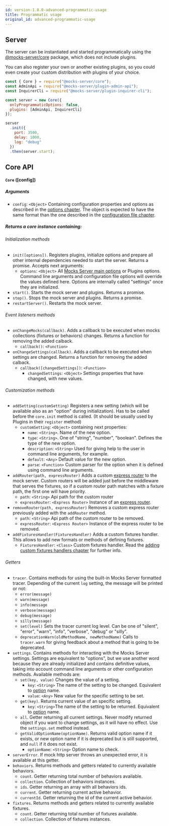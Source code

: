 ```yaml
---
id: version-1.8.0-advanced-programmatic-usage
title: Programmatic usage
original_id: advanced-programmatic-usage
---
```


## Server

The server can be instantiated and started programmatically using the [@mocks-server/core](https://www.npmjs.com/package/@mocks-server/core) package, which does not include plugins.

You can also register your own or another existing plugins, so you could even create your custom distribution with plugins of your choice.

```javascript
const { Core } = require("@mocks-server/core");
const AdminApi = require("@mocks-server/plugin-admin-api");
const InquirerCli = require("@mocks-server/plugin-inquirer-cli");

const server = new Core({
  onlyProgrammaticOptions: false,
  plugins: [AdminApi, InquirerCli]
});

server
  .init({
    port: 3500,
    delay: 1000,
    log: "debug"
  })
  .then(server.start);
```

## Core API

#### `Core` (\[config\])

##### Arguments

* `config`: `<Object>` Containing configuration properties and options as described in the [options chapter](configuration-options.md). The object is expected to have the same format than the one described in the [configuration file chapter](configuration-file.md).

##### Returns a core instance containing:

###### Initialization methods

* `init([options])`. Registers plugins, initialize options and prepare all other internal dependencies needed to start the server. Returns a promise. Accepts next arguments:
  * `options`: `<Object>` All [Mocks Server main options](configuration-options.md#main-options) or Plugins options. Command line arguments and configuration file options will override the values defined here. Options are internally called "settings" once they are initialized.
* `start()`. Starts the mock server and plugins. Returns a promise.
* `stop()`. Stops the mock server and plugins. Returns a promise.
* `restartServer()`. Restarts the mock server.

###### Event listeners methods

* `onChangeMocks(callback)`. Adds a callback to be executed when mocks collections (fixtures or behaviors) changes. Returns a function for removing the added calback.
  * `callback()`: `<Function>`
* `onChangeSettings(callback)`. Adds a callback to be executed when settings are changed. Returns a function for removing the added calback.
  * `callback([changedSettings])`: `<Function>`
    * `changedSettings`: `<Object>` Settings properties that have changed, with new values.

###### Customization methods

* `addSetting(customSetting)` Registers a new setting (which will be available also as an "option" during initialization). Has to be called before the `core.init` method is called. (It should be usually used by Plugins in their `register` method)
  * `customSetting`: `<Object>` containing next properties:
    * `name`: `<String>`. Name of the new option.
    * `type`: `<String>`. One of "string", "number", "boolean". Defines the type of the new option.
    * `description`: `<String>` Used for giving help to the user in command line arguments, for example.
    * `default`: `<Any>` Default value for the new option.
    * `parse`: `<Function>` Custom parser for the option when it is defined using command line arguments.
* `addRouter(path, expressRouter)` Adds a custom [express router](https://expressjs.com/es/guide/routing.html) to the mock server. Custom routers will be added just before the middleware that serves the fixtures, so if a custom router path matches with a fixture path, the first one will have priority.
    * `path`: `<String>` Api path for the custom router
    * `expressRouter`: `<Express Router>` Instance of an [express router](https://expressjs.com/es/guide/routing.html).
* `removeRouter(path, expressRouter)` Removes a custom express router previously added with the `addRouter` method.
    * `path`: `<String>` Api path of the custom router to be removed.
    * `expressRouter`: `<Express Router>` Instance of the express router to be removed.
* `addFixturesHandler(FixturesHandler)` Adds a custom fixtures handler. This allows to add new formats or methods of defining fixtures.
    * `FixturesHandler`: `<Class>` Custom fixtures handler. Read the [adding custom fixtures handlers chapter](advanced-custom-fixtures-handlers) for further info.

###### Getters

* `tracer`. Contains methods for using the built-in Mocks Server formatted tracer. Depending of the current `log` setting, the message will be printed or not:
  * `error(message)`
  * `warn(message)`
  * `info(message`
  * `verbose(message)`
  * `debug(message)`
  * `silly(message)`
  * `set(level)` Sets the tracer current log level. Can be one of "silent", "error", "warn", "info", "verbose", "debug" or "silly".
  * `deprecationWarn(oldMethodName, newMethodName)` Calls to `tracer.warn` for giving feedback about a method that is going to be deprecated.
* `settings`. Contains methods for interacting with the Mocks Server settings. Settings are equivalent to "options", but we use another word because they are already initialized and contains definitive values, taking into account command line arguments or other configuration methods. Available methods are:
  * `set(key, value)` Changes the value of a setting.
    * `key`: `<String>` The name of the setting to be changed. Equivalent to [option](configuration-options.md#main-options) name.
    * `value`: `<Any>` New value for the specific setting to be set.
  * `get(key)`. Returns current value of an specific setting.
    * `key`: `<String>`The name of the setting to be returned. Equivalent to [option](configuration-options.md#main-options) name.
  * `all`. Getter returning all current settings. Never modify returned object if you want to change settings, as it will have no effect. Use the `settings.set` method instead.
  * `getValidOptionName(optionName)`. Returns valid option name if it exists, or new option name if it is deprecated but is still supported, and `null` if it does not exist.
    * `optionName`: `<String>` Option name to check.
* `serverError`. If mock http server throws an unexpected error, it is available at this getter.
* `behaviors`. Returns methods and getters related to currently available behaviors.
  * `count`. Getter returning total number of behaviors available.
  * `collection`. Collection of behaviors instances.
  * `ids`. Getter returning an array with all behaviors ids.
  * `current`. Getter returning current active behavior.
  * `currentId`. Getter returning the id of the current active behavior.
* `fixtures`. Returns methods and getters related to currently available fixtures.
  * `count`. Getter returning total number of fixtures available.
  * `collection`. Collection of fixtures instances.
